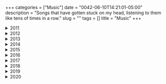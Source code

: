 +++
categories = ["Music"]
date = "0042-06-10T14:21:01-05:00"
description = "Songs that have gotten stuck on my head, listening to them like tens of times in a row."
slug = ""
tags = []
title = "Music"
+++


<details>
<summary>2011</summary>


_October 1st, 2011._
<center><iframe width="560" height="315" src="https://www.youtube-nocookie.com/embed/rn7MmS3vazU" frameborder="0" allow="accelerometer; autoplay; encrypted-media; gyroscope; picture-in-picture" allowfullscreen></iframe></center>
<center>I truly believe **Echoes** was made to go along **2001: A Space Odyssey**.\\
_"And no one called us to the land, and no one knows the where's or why's"_</center>


_November 16th, 2011._
<center><iframe width="560" height="315" src="https://www.youtube-nocookie.com/embed/HBe9vkmD-Os" frameborder="0" allow="accelerometer; autoplay; encrypted-media; gyroscope; picture-in-picture" allowfullscreen></iframe></center>
<center>_"What we've become, is contrary to what we want"_</center>


_December 10th, 2011._
<center><iframe width="560" height="315" src="https://www.youtube-nocookie.com/embed/9yAxIdkF2Qo" frameborder="0" allow="accelerometer; autoplay; encrypted-media; gyroscope; picture-in-picture" allowfullscreen></iframe></center>
<center>_"I'll lay down in the sand and let the ocean lead, carry me to Innisfree like pollen on the breeze"_</center>


</details>
<details>
<summary>2012</summary>

_January 2th, 2012._
<center><iframe width="560" height="315" src="https://www.youtube-nocookie.com/embed/lKJ8n8xYd-Q" frameborder="0" allow="accelerometer; autoplay; encrypted-media; gyroscope; picture-in-picture" allowfullscreen></iframe></center>
<center>_"Remember when you were young, you shone like the sun"_</center>
<center>_"Now there's a look in your eyes, like black holes in the sky"_</center>


_April 24th, 2012._
<center><iframe width="560" height="315" src="https://www.youtube-nocookie.com/embed/HYyw0Zv1iw4" frameborder="0" allow="accelerometer; autoplay; encrypted-media; gyroscope; picture-in-picture" allowfullscreen></iframe></center>
<center>_"Steal me now and forever, I'll steal something good for you"_</center>


_June 16th, 2012._
<center><iframe width="560" height="315" src="https://www.youtube-nocookie.com/embed/0fcRa5Z6LmU" frameborder="0" allow="accelerometer; autoplay; encrypted-media; gyroscope; picture-in-picture" allowfullscreen></iframe></center>
<center>_"In the water where I center my emotion, all the world can pass me by"_</center>


_July 15th, 2012._
<center><iframe width="560" height="315" src="https://www.youtube-nocookie.com/embed/KQH2Kq1QXaI" frameborder="0" allow="accelerometer; autoplay; encrypted-media; gyroscope; picture-in-picture" allowfullscreen></iframe></center>
<center>_"Well, am I getting closer? Will I ever get there? Does it even matter? Do I really need it?"_</center>


_September 23rd, 2012._
<center><iframe width="560" height="315" src="https://www.youtube-nocookie.com/embed/BbWBRnDK_AE" frameborder="0" allow="accelerometer; autoplay; encrypted-media; gyroscope; picture-in-picture" allowfullscreen></iframe></center>
<center>On this day I listened to this song **33 times** while developing [this](https://www.youtube.com/watch?v=CiVLUqopDKA).\\
_"Don't get any big ideas, they're not gonna happen"_</center>


</details>
<details>
<summary>2013</summary>


_February 2th, 2013._
<center><iframe width="560" height="315" src="https://www.youtube-nocookie.com/embed/M8ep7f8fFSI" frameborder="0" allow="accelerometer; autoplay; encrypted-media; gyroscope; picture-in-picture" allowfullscreen></iframe></center>
<center>_"The only one who's judging you is yourself, nobody else"_</center>


_February 4th, 2013._
<center><iframe width="560" height="315" src="https://www.youtube-nocookie.com/embed/UVadPWNLiZs" frameborder="0" allow="accelerometer; autoplay; encrypted-media; gyroscope; picture-in-picture" allowfullscreen></iframe></center>
<center>**Oracular Spectacular** is a fucking amazing album.\\
_"I am fire, where's my form?"_</center>


_March 13th, 2013._
<center><iframe width="560" height="315" src="https://www.youtube-nocookie.com/embed/hO1pn6D-t4M" frameborder="0" allow="accelerometer; autoplay; encrypted-media; gyroscope; picture-in-picture" allowfullscreen></iframe></center>
<center>_"...Shall consume the world to ashes"_</center>


_April 27th, 2013._
<center><iframe width="560" height="315" src="https://www.youtube-nocookie.com/embed/fTaOlBWcl48" frameborder="0" allow="accelerometer; autoplay; encrypted-media; gyroscope; picture-in-picture" allowfullscreen></iframe></center>
<center>_"Pleased to meet you take my hand, there is no way back from here"_</center>


_May 15th, 2013._
<center><iframe width="560" height="315" src="https://www.youtube-nocookie.com/embed/_Osc5Zc9jSE" frameborder="0" allow="accelerometer; autoplay; encrypted-media; gyroscope; picture-in-picture" allowfullscreen></iframe></center>
<center>_"The clock puts its hands 'round, the hourglass waist"_</center>


_May 29th, 2013._
<center><iframe width="560" height="315" src="https://www.youtube-nocookie.com/embed/eBG7P-K-r1Y" frameborder="0" allow="accelerometer; autoplay; encrypted-media; gyroscope; picture-in-picture" allowfullscreen></iframe></center>
<center>_"The only thing I'll ever ask of you, you've got to promise not to stop when I say"_</center>


_June 28th, 2013._
<center><iframe width="560" height="315" src="https://www.youtube-nocookie.com/embed/evG2DDmSdxM" frameborder="0" allow="accelerometer; autoplay; encrypted-media; gyroscope; picture-in-picture" allowfullscreen></iframe></center>
<center>I’ve never heard the word _“fucking”_ said so beautifully.</center>


_August 8th, 2013._
<center><iframe width="560" height="315" src="https://www.youtube-nocookie.com/embed/Y22tIJ6toPY" frameborder="0" allow="accelerometer; autoplay; encrypted-media; gyroscope; picture-in-picture" allowfullscreen></iframe></center>
<center>**Goodfellas** is an incredible movie.\\
_"My clothes may still be torn and tattled, but in my heart I'd be a king"_</center>

</details>
<details>
<summary>2014</summary>


_March 10th, 2014._
<center><iframe width="560" height="315" src="https://www.youtube-nocookie.com/embed/56hqrlQxMMI" frameborder="0" allow="accelerometer; autoplay; encrypted-media; gyroscope; picture-in-picture" allowfullscreen></iframe></center>
<center>_"Don’t say **words** you’re gonna regret, don’t let the **fire** rush to your head"_</center>


_March 28th, 2014._
<center><iframe width="560" height="315" src="https://www.youtube-nocookie.com/embed/d3sA5plF6kE" frameborder="0" allow="accelerometer; autoplay; encrypted-media; gyroscope; picture-in-picture" allowfullscreen></iframe></center>
<center>_"I feel the salty waves come in, I feel them crash against my skin,\\
and I smile as I respire **because I know they'll never win**"_</center>


_October 14th, 2014._
<center><iframe width="560" height="315" src="https://www.youtube-nocookie.com/embed/DuQ4WSF6MkQ" frameborder="0" allow="accelerometer; autoplay; encrypted-media; gyroscope; picture-in-picture" allowfullscreen></iframe></center>
<center>_"... And smiles as the puppets dance, in the court of the crimson king"_</center>


_October 24th, 2014._
<center><iframe width="560" height="315" src="https://www.youtube-nocookie.com/embed/AZKcl4-tcuo" frameborder="0" allow="accelerometer; autoplay; encrypted-media; gyroscope; picture-in-picture" allowfullscreen></iframe></center>
<center>_"Is there life on Mars?"_</center>


_November 16th, 2014._
<center><iframe width="560" height="315" src="https://www.youtube-nocookie.com/embed/J0RKpmjjpLQ" frameborder="0" allow="accelerometer; autoplay; encrypted-media; gyroscope; picture-in-picture" allowfullscreen></iframe></center>
<center>It was with this piece of music that I fell in love for the rest of my life with **Philip Glass**' music.</center>


</details>
<details>
<summary>2015</summary>


_April 8th, 2015._
<center><iframe width="560" height="315" src="https://www.youtube-nocookie.com/embed/p-HI3kd5jPc" frameborder="0" allow="accelerometer; autoplay; encrypted-media; gyroscope; picture-in-picture" allowfullscreen></iframe></iframe></center>
<center>**2009**. Astronomy. 10th Grade. Crazy times.\\
_"Tongue-tied and twisted, just an Earth-bound misfit, I"_</center>


_March 30th, 2015._
<center><iframe width="560" height="315" src="https://www.youtube.com/embed/l2cyFpa0mo8" frameborder="0" allow="accelerometer; autoplay; encrypted-media; gyroscope; picture-in-picture" allowfullscreen></iframe></center>
<center>_"Mr. Sandman, bring me a dream"_</center>


_May 21st, 2015._
<center><iframe width="560" height="315" src="https://www.youtube-nocookie.com/embed/bK7HJvmgFnM" frameborder="0" allow="accelerometer; autoplay; encrypted-media; gyroscope; picture-in-picture" allowfullscreen></iframe></center>
<center>I had a **very intense** lucid dream and this song was in it.</center>


_July 19th, 2015._
<center><iframe width="560" height="315" src="https://www.youtube-nocookie.com/embed/4TZPYWfJ6yU" frameborder="0" allow="accelerometer; autoplay; encrypted-media; gyroscope; picture-in-picture" allowfullscreen></iframe></center>
<center>_"Slipped off into the slipstream, she's looking for the summer dream,\\
Came down from the mountain, to find another machine"_</center>


_October 21st, 2015._
<center><iframe width="560" height="315" src="https://www.youtube-nocookie.com/embed/KCkgYhtz64U" frameborder="0" allow="accelerometer; autoplay; encrypted-media; gyroscope; picture-in-picture" allowfullscreen></iframe></center>
<center>Today's the day Marty McFly arrived to the future.\\
_"First time you feel it, it might make you sad, next time you feel it it might make you mad"_</center>

_October 23th, 2015._
<center><iframe width="560" height="315" src="https://www.youtube-nocookie.com/embed/pR_5QRO6kPM" frameborder="0" allow="accelerometer; autoplay; encrypted-media; gyroscope; picture-in-picture" allowfullscreen></iframe></center>
<center>I'm going home.</center>


_October 27th, 2015._
<center><iframe width="560" height="315" src="https://www.youtube-nocookie.com/embed/G_sBOsh-vyI" frameborder="0" allow="accelerometer; autoplay; encrypted-media; gyroscope; picture-in-picture" allowfullscreen></iframe></center>
<center>I felt in love with **Muse** with this song in 2008, and today I get to see them live.\\
_"Don't waste your time, or time will waste you"_</center>


_November 17th, 2015._
<center><iframe width="560" height="315" src="https://www.youtube-nocookie.com/embed/CvFH_6DNRCY" frameborder="0" allow="accelerometer; autoplay; encrypted-media; gyroscope; picture-in-picture" allowfullscreen></iframe></center>
<center>Like **Radiohead** [once wrote](https://www.youtube.com/watch?v=INvrv9ppxvQ), _"I was dropped from the moonbeam, and sailed on shooting stars"_</center>


_December 22nd, 2015._
<center><iframe width="560" height="315" src="https://www.youtube-nocookie.com/embed/onRk0sjSgFU" frameborder="0" allow="accelerometer; autoplay; encrypted-media; gyroscope; picture-in-picture" allowfullscreen></iframe></center>
<center>Things are ███ in their right place.</center>


</details>
<details>
<summary>2016</summary>


_January 30th, 2016._
<center><iframe width="560" height="315" src="https://www.youtube-nocookie.com/embed/IU2wBKoDOzg" frameborder="0" allow="accelerometer; autoplay; encrypted-media; gyroscope; picture-in-picture" allowfullscreen></iframe></center>
<center>I really love this cover of **David Bowie**'s [song](https://www.youtube.com/watch?v=g33-W9t2q2Q).\\
_"I spoke into his eyes, I thought you died alone, a long long time ago"_</center>


_April 23rd, 2016._
<center><iframe width="560" height="315" src="https://www.youtube-nocookie.com/embed/amCYjep3KMQ" frameborder="0" allow="accelerometer; autoplay; encrypted-media; gyroscope; picture-in-picture" allowfullscreen></iframe></center>
<center>_"The same blood runs through both of us, the blood of a beast who wanders"_</center>


_May 30th, 2016._
<center><iframe width="560" height="315" src="https://www.youtube-nocookie.com/embed/hxDZYi0li88" frameborder="0" allow="accelerometer; autoplay; encrypted-media; gyroscope; picture-in-picture" allowfullscreen></iframe></center>
<center>_"Oh, there's a hole inside my boat, and I need to stay afloat, for the summer"_</center>


_June 10th, 2016._
<center><iframe width="560" height="315" src="https://www.youtube-nocookie.com/embed/K-SRvG6NAFY" frameborder="0" allow="accelerometer; autoplay; encrypted-media; gyroscope; picture-in-picture" allowfullscreen></iframe></center>
<center>_"I stare at the stars, and the sky up above, and think, what am I made of?"_</center>


_July 10th, 2016._
<center><iframe width="560" height="315" src="https://www.youtube-nocookie.com/embed/EfZ8E0tAXPY" frameborder="0" allow="accelerometer; autoplay; encrypted-media; gyroscope; picture-in-picture" allowfullscreen></iframe></center>
<center>An unforgettable road trip down [California 1](https://en.wikipedia.org/wiki/California_State_Route_1).\\
_"I reach as far as I can see, just to change this melody"_</center>


_July 13th, 2016._
<center><iframe width="560" height="315" src="https://www.youtube-nocookie.com/embed/_wFMY0r7X-w" frameborder="0" allow="accelerometer; autoplay; encrypted-media; gyroscope; picture-in-picture" allowfullscreen></iframe></center>
<center>_"I fell asleep amid the flowers, for a couple of hours on a beautiful day"_</center>


_August 4th, 2016._
<center><iframe width="560" height="315" src="https://www.youtube-nocookie.com/embed/74xG578R3Ss" frameborder="0" allow="accelerometer; autoplay; encrypted-media; gyroscope; picture-in-picture" allowfullscreen></iframe></center>
<center><iframe width="560" height="315" src="https://www.youtube-nocookie.com/embed/9NEMMak1h-Y" frameborder="0" allow="accelerometer; autoplay; encrypted-media; gyroscope; picture-in-picture" allowfullscreen></iframe></center>
<center>_"Wake me in a thousand years, when computers can shed tears"_</center>


_October 4th, 2016._
<center><iframe width="560" height="315" src="https://www.youtube-nocookie.com/embed/KDGMU6sdVBE" frameborder="0" allow="accelerometer; autoplay; encrypted-media; gyroscope; picture-in-picture" allowfullscreen></iframe></center>
<center>_"Darling so share with me, your love if you have enough,\\
Your tears if your holding back, or pain if that’s what it is"_</center>


_October 13th, 2016._
<center><iframe width="560" height="315" src="https://www.youtube-nocookie.com/embed/GVAUnKK1DdQ" frameborder="0" allow="accelerometer; autoplay; encrypted-media; gyroscope; picture-in-picture" allowfullscreen></iframe></center>
<center>This is a race against time itself.</center>


_December 31st, 2016._
<center><iframe width="560" height="315" src="https://www.youtube-nocookie.com/embed/8IJzYAda1wA" frameborder="0" allow="accelerometer; autoplay; encrypted-media; gyroscope; picture-in-picture" allowfullscreen></iframe></center>
<center> This was the last great **christmas** for a long time.\\
_"Hold me close and hold me fast"_</center>


</details>
<details>
<summary>2017</summary>

_April 29th, 2017._
<center><iframe width="560" height="315" src="https://www.youtube-nocookie.com/embed/aQUlA8Hcv4s" frameborder="0" allow="accelerometer; autoplay; encrypted-media; gyroscope; picture-in-picture" allowfullscreen></iframe></center>
<center>_"It's a beautiful new day"_</center>

_October 11th, 2017._
<center><iframe width="560" height="315" src="https://www.youtube-nocookie.com/embed/0Gkhol2Q1og" frameborder="0" allow="accelerometer; autoplay; encrypted-media; gyroscope; picture-in-picture" allowfullscreen></iframe></center>
<center>_"Hunger like a storm, how do I begin?"_</center>


_October 14th, 2017._
<center><iframe width="560" height="315" src="https://www.youtube-nocookie.com/embed/USAQQnQzaSs" frameborder="0" allow="accelerometer; autoplay; encrypted-media; gyroscope; picture-in-picture" allowfullscreen></iframe></center>
<center>I'm living in a different planet.</center>


_October 31st, 2017._
<center><iframe width="560" height="315" src="https://www.youtube-nocookie.com/embed/9spGH0YMkj8" frameborder="0" allow="accelerometer; autoplay; encrypted-media; gyroscope; picture-in-picture" allowfullscreen></iframe></center>
<center>**The Shining** is an amazing movie. Watching it on **Halloween**, in a nearly [100 year old theater](https://en.wikipedia.org/wiki/Tuschinski) brings the [experience](https://media.pathe.nl/gfx_content/bioscoop/Tuschinski/PatheTuschinski_FoyerBeneden1b.jpg) to a [whole new level](https://media.pathe.nl/gfx_content/bioscoop/Tuschinski/PatheTuschinski_Zaal1i.jpg).


_December 24th, 2017._
<center><iframe width="560" height="315" src="https://www.youtube-nocookie.com/embed/_ScM9pKlCfo" frameborder="0" allow="accelerometer; autoplay; encrypted-media; gyroscope; picture-in-picture" allowfullscreen></iframe></center>
<center>_"If I had my way I would never leave, keep building these random memories"_</center>

</details>
<details>
<summary>2018</summary>


_March 14th, 2018._
<center><iframe width="560" height="315" src="https://www.youtube-nocookie.com/embed/Leo74b3rqXQ" frameborder="0" allow="accelerometer; autoplay; encrypted-media; gyroscope; picture-in-picture" allowfullscreen></iframe></center>
<center>_"For millions of years mankind lived just like the animals.\\
Then something happened which unleashed the power of our imagination.\\
We learned to talk (And we learned to listen)"_\\
- **[Stephen Hawking](https://en.wikipedia.org/wiki/Stephen_Hawking)**</center>


_June 1st, 2018._
<center><iframe width="560" height="315" src="https://www.youtube-nocookie.com/embed/9-WfR91ETXo" frameborder="0" allow="accelerometer; autoplay; encrypted-media; gyroscope; picture-in-picture" allowfullscreen></iframe></center>
<center>What a lovely summer.</center>


_August 15th, 2018._
<center><iframe width="560" height="315" src="https://www.youtube-nocookie.com/embed/iYYRH4apXDo" frameborder="0" allow="accelerometer; autoplay; encrypted-media; gyroscope; picture-in-picture" allowfullscreen></iframe></center>
<center>_"Planet Earth is blue, and there's nothing I can do"_</center>

<center>_"The stars, like dust, encircle me.\\
In the living mists of light;\\
And all of space I seem to see\\
In one vast burst of sight."_\\
- **Isaac Asimov**'s _"The Stars Like Dust"_</center>


_November 15th, 2018._
<center><iframe width="560" height="315" src="https://www.youtube-nocookie.com/embed/PNmCyZQ4AHk" frameborder="0" allow="accelerometer; autoplay; encrypted-media; gyroscope; picture-in-picture" allowfullscreen></iframe></center>
<center>_"I'll see you in the trees"_</center>


_November 20th, 2018._
<center><iframe width="560" height="315" src="https://www.youtube-nocookie.com/embed/MBWJ_f9Qblk" frameborder="0" allow="accelerometer; autoplay; encrypted-media; gyroscope; picture-in-picture" allowfullscreen></iframe></center>
<center>_"Death is the road to awe"_</center>


</details>
<details>
<summary>2019</summary>


_March 29th, 2019._
<center><iframe width="560" height="315" src="https://www.youtube-nocookie.com/embed/HZ4uzD_hLds" frameborder="0" allow="accelerometer; autoplay; encrypted-media; gyroscope; picture-in-picture" allowfullscreen></iframe></center>
<center>_"It is the springtime of my loving, the second season I am to know"_</center>


_September 2, 2019._
<center><iframe width="560" height="315" src="https://www.youtube-nocookie.com/embed/z6c9Ejfu-iU" frameborder="0" allow="accelerometer; autoplay; encrypted-media; gyroscope; picture-in-picture" allowfullscreen></iframe></center>
<center>_"Children, wake up, hold your mistake up, before they turn the summer into dust"_</center>


_December 17th, 2019._
<center><iframe width="560" height="315" src="https://www.youtube-nocookie.com/embed/ptxwWt2JeGQ" frameborder="0" allow="accelerometer; autoplay; encrypted-media; gyroscope; picture-in-picture" allowfullscreen></iframe></center>
<center>_"I've been in this town so long that back in the city, I've been taken for lost and gone"_</center>


_December 24th, 2019._
<center><iframe width="560" height="315" src="https://www.youtube-nocookie.com/embed/UX2SRgr5Wg8" frameborder="0" allow="accelerometer; autoplay; encrypted-media; gyroscope; picture-in-picture" allowfullscreen></iframe></center>
<center>_"Something must be wrong when everything is right"_</center>


</details>
<details>
<summary>2020</summary>


_March 1st, 2020._
<center><iframe width="560" height="315" src="https://www.youtube-nocookie.com/embed/wRMkOY9OrbU" frameborder="0" allow="accelerometer; autoplay; encrypted-media; gyroscope; picture-in-picture" allowfullscreen></iframe></center>
<center>The **end of the world**, but with jazz.\\
_"The ones you love mean more than anything"_</center>


_April 16th, 2020._
<center><iframe width="560" height="315" src="https://www.youtube-nocookie.com/embed/HB6Ch_VAfIk" frameborder="0" allow="accelerometer; autoplay; encrypted-media; gyroscope; picture-in-picture" allowfullscreen></iframe></center>
<center>**[2020](https://en.wikipedia.org/wiki/2020)** is a _hell_ of a year.</center>


_April 20th, 2020._
<center><iframe width="560" height="315" src="https://www.youtube-nocookie.com/embed/l9_p-nhZXLg" frameborder="0" allow="accelerometer; autoplay; encrypted-media; gyroscope; picture-in-picture" allowfullscreen></iframe></center>
<center><iframe width="560" height="315" src="https://www.youtube-nocookie.com/embed/Vcrb6365GsQ" frameborder="0" allow="accelerometer; autoplay; encrypted-media; gyroscope; picture-in-picture" allowfullscreen></iframe></center>
<center>_"If there is a hell, I’m sure this is how it smells, wish this were a dream, but no, it isn't"_</center>


_June 9th, 2020._
<center><iframe width="560" height="315" src="https://www.youtube-nocookie.com/embed/HuS5NuXRb5Y" frameborder="0" allow="accelerometer; autoplay; encrypted-media; gyroscope; picture-in-picture" allowfullscreen></iframe></center>
<center>_"Lives in a dream, waits at the window"_</center>


_July 19th, 2020._
<center><iframe width="560" height="315" src="https://www.youtube-nocookie.com/embed/mLRjFWDGs1g" frameborder="0" allow="accelerometer; autoplay; encrypted-media; gyroscope; picture-in-picture" allowfullscreen></iframe></center>
<center>_"I'm wearing my heart like a crown"_</center>


_August 27th, 2020._
<center><iframe width="560" height="315" src="https://www.youtube-nocookie.com/embed/WJeeA_O88Zw" frameborder="0" allow="accelerometer; autoplay; encrypted-media; gyroscope; picture-in-picture" allowfullscreen></iframe></center>
<center>[sᴘᴏɪʟᴇʀs] _"If dreams can't come true, then why not pretend?"_</center>


_August 31st, 2020._
<center><iframe width="560" height="315" src="https://www.youtube-nocookie.com/embed/ItnDN-XIh_g" frameborder="0" allow="accelerometer; autoplay; encrypted-media; gyroscope; picture-in-picture" allowfullscreen></iframe></center>
<center>This is pretty **intense**.</center>


</details>